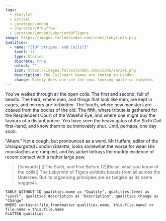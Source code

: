 ```yaml
---
tags:
  - Storylet
  - Estival
  - Location/London
  - Character/MrHuffam
  - Location/London/LabyrinthOfTigers
image: https://images.fallenlondon.com/icons/labyrinth.png
qualities:
  - name: "[[Of Stripes, and Coils]]"
    level: 11
    type: Stories
    discrete: true
    unlock: ""
    icon: https://images.fallenlondon.com/icons/shriek.png
    description: The Coilheart Games are coming to London
    change: Rarely does one see the news looking quite so rumpled.
---
```


You've walked through all the open coils. The first and second, full of beasts. The third, where men, and things that look like men, are kept in cages, and mirrors are forbidden. The fourth, where new monsters are coaxed from the bodies of the old. The fifth, where tribute is gathered for the Resplendent Court of the Wakeful Eye, and where one might buy the favours of a distant prince. You have seen the heavy gates of the Sixth Coil first-hand, and know them to be immovably shut. Until, perhaps, one day soon.

"Ahem." Not a cough, but pronounced as a word. Mr Huffam, editor of the _Unexpurgated London Gazette_, looks somewhat the worse for wear. His moustaches are rumpled, and his jacket betrays the muddy evidence of recent contact with a rather large paw.

> [!onwards] [[The Sixth, and Five Before (2)|Recall what you know of the coils]]
> The Labyrinth of Tigers exhibits beasts from all across the Unterzee. But its organising principles are as tangled as its name suggests.

```dataview
TABLE WITHOUT ID qualities.name as "Quality", qualities.level as "Level", qualities.description as "Description", qualities.change as "Change"  
WHERE contains(file.frontmatter.qualities.name, this.file.name) or file.name = this.file.name 
FLATTEN qualities
```